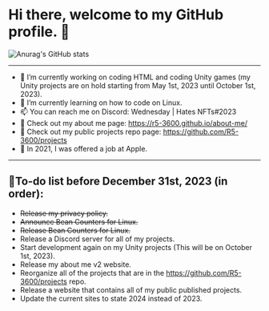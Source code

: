 # Hi there, welcome to my GitHub profile. 👋




![Anurag's GitHub stats](https://github-readme-stats.vercel.app/api?username=R5-3600&count_private=true&show_icons=true&theme=transparent)




__________________________________________________________________________________________________________________________________________________________




- 🔭 I’m currently working on coding HTML and coding Unity games (my Unity projects are on hold starting from May 1st, 2023 until October 1st, 2023).
- 🌱 I’m currently learning on how to code on Linux.
- 📫 You can reach me on Discord: Wednesday | Hates NFTs#2023
- 🔗 Check out my about me page: https://r5-3600.github.io/about-me/
- 🔗 Check out my public projects repo page: https://github.com/R5-3600/projects
- 🍎 In 2021, I was offered a job at Apple.




__________________________________________________________________________________________________________________________________________________________




## 📝To-do list before December 31st, 2023 (in order):
- ~~Release my privacy policy.~~
- ~~Announce Bean Counters for Linux.~~
- ~~Release Bean Counters for Linux.~~
- Release a Discord server for all of my projects.
- Start development again on my Unity projects (This will be on October 1st, 2023).
- Release my about me v2 website.
- Reorganize all of the projects that are in the https://github.com/R5-3600/projects repo.
- Release a website that contains all of my public published projects.
- Update the current sites to state 2024 instead of 2023.


